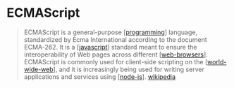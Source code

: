 # ECMAScript

> ECMAScript is a general-purpose [[programming]] language, standardized by Ecma International according to the document ECMA-262. It is a [[javascript]] standard meant to ensure the interoperability of Web pages across different [[web-browsers]]. ECMAScript is commonly used for client-side scripting on the [[world-wide-web]], and it is increasingly being used for writing server applications and services using [[node-js]]. [wikipedia][1]

[1]: https://en.wikipedia.org/wiki/ECMAScript

[//begin]: # "Autogenerated link references for markdown compatibility"
[programming]: programming "Programming"
[javascript]: javascript "Javascript"
[web-application]: web-application "Web Application"
[web-browsers]: web-browsers "Web Browsers"
[world-wide-web]: world-wide-web "World Wide Web"
[node-js]: node-js "Node.js"
[//end]: # "Autogenerated link references"
